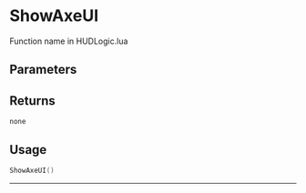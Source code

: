 # ShowAxeUI

Function name in HUDLogic.lua

## Parameters

## Returns

`none`

## Usage

```lua
ShowAxeUI()
```

---

